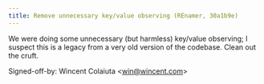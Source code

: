 ```yaml
---
title: Remove unnecessary key/value observing (REnamer, 30a1b9e)
---
```


We were doing some unnecessary (but harmless) key/value observing; I suspect this is a legacy from a very old version of the codebase. Clean out the cruft.

Signed-off-by: Wincent Colaiuta &lt;win@wincent.com&gt;
